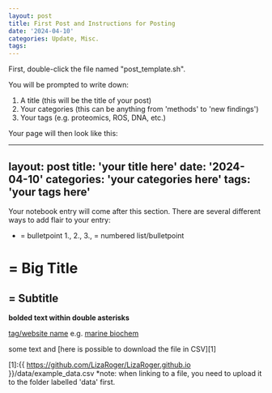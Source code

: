 ```yaml
---
layout: post
title: First Post and Instructions for Posting
date: '2024-04-10'
categories: Update, Misc.
tags: 
---
```


First, double-click the file named "post_template.sh".

You will be prompted to write down:

1. A title (this will be the title of your post)
2. Your categories (this can be anything from 'methods' to 'new findings')
3. Your tags (e.g. proteomics, ROS, DNA, etc.)

Your page will then look like this:

---
layout: post
title: 'your title here'
date: '2024-04-10'
categories: 'your categories here'
tags: 'your tags here'
---

Your notebook entry will come after this section.
There are several different ways to add flair to your entry:
* = bulletpoint
1., 2., 3., = numbered list/bulletpoint

# = Big Title
## = Subtitle
**bolded text within double asterisks**

[tag/website name](link)
e.g. [marine biochem](https://www.marinebiochemresearch.com/)

some text and [here is possible to download the file in CSV][1]

[1]:{{ https://github.com/LizaRoger/LizaRoger.github.io }}/data/example_data.csv
*note: when linking to a file, you need to upload it to the folder labelled 'data' first.
